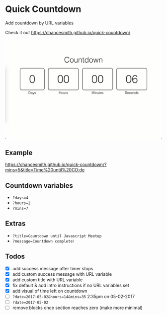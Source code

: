 # Quick Countdown
Add countdown by URL variables

Check it out
https://chancesmith.github.io/quick-countdown/

![quick countdown example](./img/coutdown-example.gif)

## Example
https://chancesmith.github.io/quick-countdown/?mins=5&title=Time%20until%20CO:de

## Countdown variables
- `?days=4`
- `?hours=2`
- `?mins=7`

## Extras
- `?title=Countdown until Javascript Meetup`
- `?message=Countdown complete!`

## Todos
- [X] add success message after timer stops
- [X] add custom success message with URL variable
- [X] add custom title with URL variable
- [X] fix default & add intro instructions if no URL variables set
- [X] add visual of time left on countdown
- [ ] `?date=2017-05-02&hours=14&mins=35` 2:35pm on 05-02-2017
- [ ] `?date=2017-05-02`
- [ ] remove blocks once section reaches zero (make more minimal)
